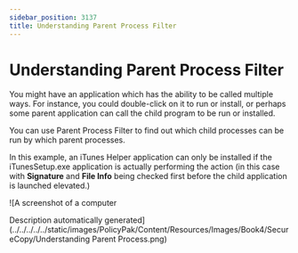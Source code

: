 ```yaml
---
sidebar_position: 3137
title: Understanding Parent Process Filter
---
```


# Understanding Parent Process Filter

You might have an application which has the ability to be called multiple ways. For instance, you could double-click on it to run or install, or perhaps some parent application can call the child program to be run or installed.

You can use Parent Process Filter to find out which child processes can be run by which parent processes.

In this example, an iTunes Helper application can only be installed if the iTunesSetup.exe application is actually performing the action (in this case with **Signature** and **File Info** being checked first before the child application is launched elevated.)

![A screenshot of a computer

Description automatically generated](../../../../../static/images/PolicyPak/Content/Resources/Images/Book4/SecureCopy/Understanding Parent Process.png)